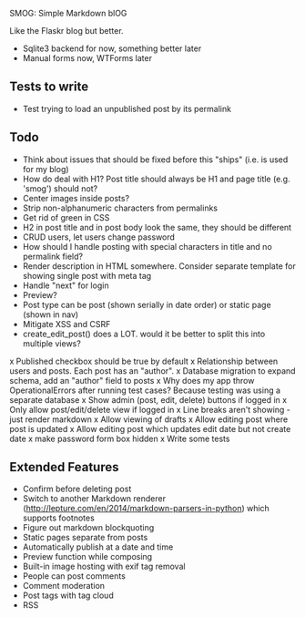 SMOG: Simple Markdown blOG

Like the Flaskr blog but better.

- Sqlite3 backend for now, something better later
- Manual forms now, WTForms later

## Tests to write
- Test trying to load an unpublished post by its permalink

## Todo
- Think about issues that should be fixed before this "ships" (i.e. is used for my blog)
- How do deal with H1? Post title should always be H1 and page title (e.g. 'smog') should not?
- Center images inside posts?
- Strip non-alphanumeric characters from permalinks
- Get rid of green in CSS
- H2 in post title and in post body look the same, they should be different
- CRUD users, let users change password
- How should I handle posting with special characters in title and no permalink field?
- Render description in HTML somewhere. Consider separate template for showing single post with meta tag
- Handle "next" for login
- Preview?
- Post type can be post (shown serially in date order) or static page (shown in nav)
- Mitigate XSS and CSRF
- create_edit_post() does a LOT. would it be better to split this into multiple views?

x Published checkbox should be true by default
x Relationship between users and posts. Each post has an "author".
x Database migration to expand schema, add an "author" field to posts
x Why does my app throw OperationalErrors after running test cases? Because testing was using a separate database
x Show admin (post, edit, delete) buttons if logged in
x Only allow post/edit/delete view if logged in
x Line breaks aren't showing - just render markdown
x Allow viewing of drafts
x Allow editing post where post is updated
x Allow editing post which updates edit date but not create date
x make password form box hidden
x Write some tests

## Extended Features
- Confirm before deleting post
- Switch to another Markdown renderer (http://lepture.com/en/2014/markdown-parsers-in-python) which supports footnotes
- Figure out markdown blockquoting
- Static pages separate from posts
- Automatically publish at a date and time
- Preview function while composing
- Built-in image hosting with exif tag removal
- People can post comments
- Comment moderation
- Post tags with tag cloud
- RSS